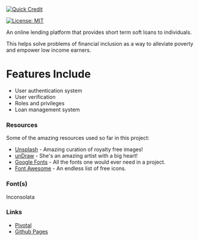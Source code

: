 <a href="https://github.com/davealex/quick-credit"><img src="https://davealex.github.io/quick-credit/UI/img/quick_cash_logo.png" alt="Quick Credit" /></a>

[![License: MIT](https://img.shields.io/badge/License-MIT-yellow.svg)](https://opensource.org/licenses/MIT)

An online lending platform that provides short term soft loans to individuals.

This helps solve problems of financial inclusion as a way to alleviate poverty and empower low
income earners.

# Features Include

  - User authentication system
  - User verification
  - Roles and privileges
  - Loan management system
  
### Resources

Some of the amazing resources used so far in this project:

* [Unsplash](https://unsplash.com) - Amazing curation of royalty free images!
* [unDraw](https://unsplash.com) - She's an amazing artist with a big heart!
* [Google Fonts](https://fonts.google.com) - All the fonts one would ever need in a project.
* [Font Awesome](https://fontawesome.com) - An endless list of free icons.

### Font(s)

Inconsolata

### Links

* [Pivotal](https://www.pivotaltracker.com/n/projects/2327055)
* [Github Pages](https://davealex.github.io/quick-credit/UI/)
